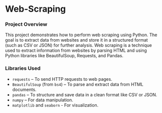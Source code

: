 # Web-Scraping
### Project Overview
This project demonstrates how to perform web scraping using Python. The goal is to extract data from websites and store it in a structured format (such as CSV or JSON) for further analysis. Web scraping is a technique used to extract information from websites by parsing HTML and using Python libraries like BeautifulSoup, Requests, and Pandas.

### Libraries Used
- `requests` – To send HTTP requests to web pages.
- `BeautifulSoup` (from `bs4`) – To parse and extract data from HTML documents.
- `pandas` – To structure and save data in a clean format like CSV or JSON.
- `numpy` – For data manipulation.
- `matplotlib` and `seaborn` - For visualization.
